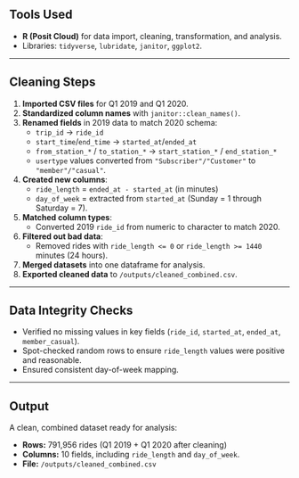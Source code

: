 ## Tools Used
- **R (Posit Cloud)** for data import, cleaning, transformation, and analysis.
- Libraries: `tidyverse`, `lubridate`, `janitor`, `ggplot2`.

---

## Cleaning Steps
1. **Imported CSV files** for Q1 2019 and Q1 2020.
2. **Standardized column names** with `janitor::clean_names()`.
3. **Renamed fields** in 2019 data to match 2020 schema:
   - `trip_id` → `ride_id`
   - `start_time`/`end_time` → `started_at`/`ended_at`
   - `from_station_*` / `to_station_*` → `start_station_*` / `end_station_*`
   - `usertype` values converted from `"Subscriber"/"Customer"` to `"member"/"casual"`.
4. **Created new columns**:
   - `ride_length` = `ended_at - started_at` (in minutes)
   - `day_of_week` = extracted from `started_at` (Sunday = 1 through Saturday = 7).
5. **Matched column types**:
   - Converted 2019 `ride_id` from numeric to character to match 2020.
6. **Filtered out bad data**:
   - Removed rides with `ride_length <= 0` or `ride_length >= 1440` minutes (24 hours).
7. **Merged datasets** into one dataframe for analysis.
8. **Exported cleaned data** to `/outputs/cleaned_combined.csv`.

---

## Data Integrity Checks
- Verified no missing values in key fields (`ride_id`, `started_at`, `ended_at`, `member_casual`).
- Spot-checked random rows to ensure `ride_length` values were positive and reasonable.
- Ensured consistent day-of-week mapping.

---

## Output
A clean, combined dataset ready for analysis:
- **Rows:** 791,956 rides (Q1 2019 + Q1 2020 after cleaning)
- **Columns:** 10 fields, including `ride_length` and `day_of_week`.
- **File:** `/outputs/cleaned_combined.csv`
